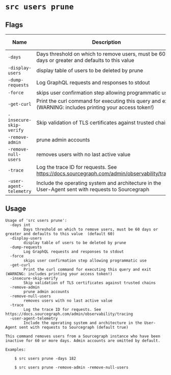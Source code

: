 # `src users prune`


## Flags

| Name | Description | Default Value |
|------|-------------|---------------|
| `-days` | Days threshold on which to remove users, must be 60 days or greater and defaults to this value  | `60` |
| `-display-users` | display table of users to be deleted by prune | `false` |
| `-dump-requests` | Log GraphQL requests and responses to stdout | `false` |
| `-force` | skips user confirmation step allowing programmatic use | `false` |
| `-get-curl` | Print the curl command for executing this query and exit (WARNING: includes printing your access token!) | `false` |
| `-insecure-skip-verify` | Skip validation of TLS certificates against trusted chains | `false` |
| `-remove-admin` | prune admin accounts | `false` |
| `-remove-null-users` | removes users with no last active value | `false` |
| `-trace` | Log the trace ID for requests. See https://docs.sourcegraph.com/admin/observability/tracing | `false` |
| `-user-agent-telemetry` | Include the operating system and architecture in the User-Agent sent with requests to Sourcegraph | `true` |


## Usage

```
Usage of 'src users prune':
  -days int
    	Days threshold on which to remove users, must be 60 days or greater and defaults to this value  (default 60)
  -display-users
    	display table of users to be deleted by prune
  -dump-requests
    	Log GraphQL requests and responses to stdout
  -force
    	skips user confirmation step allowing programmatic use
  -get-curl
    	Print the curl command for executing this query and exit (WARNING: includes printing your access token!)
  -insecure-skip-verify
    	Skip validation of TLS certificates against trusted chains
  -remove-admin
    	prune admin accounts
  -remove-null-users
    	removes users with no last active value
  -trace
    	Log the trace ID for requests. See https://docs.sourcegraph.com/admin/observability/tracing
  -user-agent-telemetry
    	Include the operating system and architecture in the User-Agent sent with requests to Sourcegraph (default true)

This command removes users from a Sourcegraph instance who have been inactive for 60 or more days. Admin accounts are omitted by default.
	
Examples:

	$ src users prune -days 182
	
	$ src users prune -remove-admin -remove-null-users


```
	
